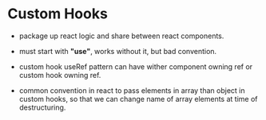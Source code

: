 # Custom Hooks
- package up react logic and share between react components.

- must start with **"use"**, works without it, but bad convention.

- custom hook useRef pattern can have wither component owning ref or custom hook owning ref.

- common convention in react to pass elements in array than object in custom hooks, so that we can change name of array elements at time of destructuring.
